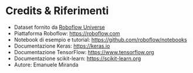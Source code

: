 # Credits & Riferimenti

- Dataset fornito da [Roboflow Universe](https://universe.roboflow.com/seeed-studio-e2fso/gender-8vbxd)
- Piattaforma Roboflow: https://roboflow.com
- Notebook di esempio e tutorial: https://github.com/roboflow/notebooks
- Documentazione Keras: https://keras.io
- Documentazione TensorFlow: https://www.tensorflow.org
- Documentazione scikit-learn: https://scikit-learn.org
- Autore: Emanuele Miranda
